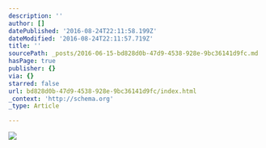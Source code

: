 ```yaml
---
description: ''
author: []
datePublished: '2016-08-24T22:11:58.199Z'
dateModified: '2016-08-24T22:11:57.719Z'
title: ''
sourcePath: _posts/2016-06-15-bd828d0b-47d9-4538-928e-9bc36141d9fc.md
hasPage: true
publisher: {}
via: {}
starred: false
url: bd828d0b-47d9-4538-928e-9bc36141d9fc/index.html
_context: 'http://schema.org'
_type: Article

---
```

![](https://the-grid-user-content.s3-us-west-2.amazonaws.com/956858eb-eaeb-479b-a213-b2d4f49a64ec.jpg)